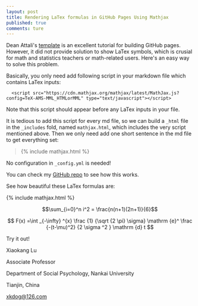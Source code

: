 ```yaml
---
layout: post
title: Rendering LaTex formulas in GitHub Pages Using Mathjax
published: true
comments: ture
---
```


Dean Attali's [template](http://deanattali.com/beautiful-jekyll) is an excellent tutorial for building GitHub pages. 
However, it did not provide solution to show LaTex symbols, which is crusial for math and statistics teachers or math-related users. 
Here's an easy way to solve this problem.

Basically, you only need add following script in your markdown file which contains LaTex inputs:

```
  <script src="https://cdn.mathjax.org/mathjax/latest/MathJax.js?config=TeX-AMS-MML_HTMLorMML" type="text/javascript"></script>
```

Note that this script should appear before any LaTex inputs in your file.

It is tedious to add this script for every md file, so we can build a `_html` file in the `_includes` fold, named `mathjax.html`, 
which includes the very script mentioned above. Then we only need add one short sentence in the md file to get everything set: 

 > {% include mathjax.html %}

No configuration in `_config.yml` is needed! 

You can check my [GitHub repo](https://github.com/xkdog/xkdog.github.io) to see how this works.

See how beautiful these LaTex formulas are:

{% include mathjax.html %}

$$\sum_{i=0}^n i^2 = \frac{n(n+1)(2n+1)}{6}$$


$$ F(x) =\int _{-\infty} ^{x} \frac {1} {\sqrt {2 \pi} \sigma} \mathrm {e}^ \frac {-(t-\mu)^2} {2 \sigma ^2 } \mathrm {d} t $$



Try it out!

Xiaokang Lu

Associate Professor 

Department of Social Psychology, Nankai University

Tianjin, China

xkdog@126.com
